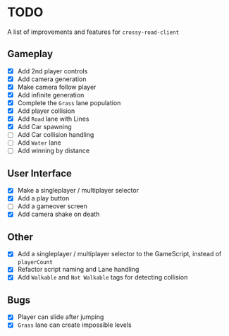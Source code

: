 # TODO

A list of improvements and features for `crossy-road-client`

## Gameplay

-   [x] Add 2nd player controls
-   [x] Add camera generation
-   [x] Make camera follow player
-   [x] Add infinite generation
-   [x] Complete the `Grass` lane population
-   [x] Add player collision
-   [x] Add `Road` lane with Lines
-   [x] Add Car spawning
-   [ ] Add Car collision handling
-   [ ] Add `Water` lane
-   [ ] Add winning by distance

## User Interface

-   [x] Make a singleplayer / multiplayer selector
-   [x] Add a play button
-   [ ] Add a gameover screen
-   [x] Add camera shake on death

## Other

-   [x] Add a singleplayer / multiplayer selector to the GameScript, instead of `playerCount`
-   [x] Refactor script naming and Lane handling
-   [x] Add `Walkable` and `Not Walkable` tags for detecting collision

## Bugs

-   [x] Player can slide after jumping
-   [x] `Grass` lane can create impossible levels
